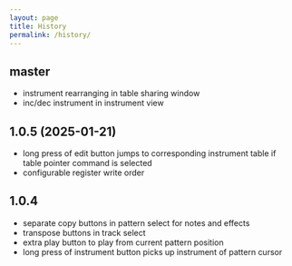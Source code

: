 ```yaml
---
layout: page
title: History
permalink: /history/
---
```


## master
+ instrument rearranging in table sharing window
+ inc/dec instrument in instrument view

## 1.0.5 (2025-01-21)
+ long press of edit button jumps to corresponding instrument table if table pointer command is selected
+ configurable register write order


## 1.0.4
+ separate copy buttons in pattern select for notes and effects
+ transpose buttons in track select
+ extra play button to play from current pattern position
+ long press of instrument button picks up instrument of pattern cursor

